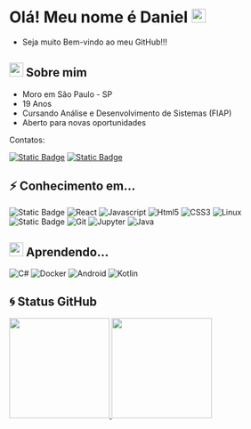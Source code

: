 #  Olá! Meu nome é Daniel <img src="https://media.giphy.com/media/hvRJCLFzcasrR4ia7z/giphy.gif" width="25px">
- Seja muito Bem-vindo ao meu GitHub!!!

## <img src="https://media3.giphy.com/media/v1.Y2lkPTc5MGI3NjExOXBxbDZybm9uc2sxY2s4NTB1amZtMXl6bzgwa3llejkzZmtsbXE3NCZlcD12MV9pbnRlcm5hbF9naWZfYnlfaWQmY3Q9cw/dWS0YNs10XAoAbhHS0/giphy.gif" width="25px"> Sobre mim 
- Moro em São Paulo - SP
- 19 Anos
- Cursando Análise e Desenvolvimento de Sistemas (FIAP)
- Aberto para novas oportunidades

Contatos:

[![Static Badge](https://img.shields.io/badge/LinkedIn-black?style=flat-square&logo=linkedin&logoColor=%232E65E6&Fwww.linkedin.com%2Fin%2Fdaniel-a-427b57262%2F)](https://www.linkedin.com/in/daniel-a-427b57262/)
[![Static Badge](https://img.shields.io/badge/Gmail-black?style=flat-square&logo=gmail&link=mailto%3Adanielfari.araujo%40gmail.com)](mailto:danielfari.araujo@gmail.com)

## ⚡ Conhecimento em...
![Static Badge](https://img.shields.io/badge/python-gray?style=for-the-badge&logo=python&color=%23E0A93D)
![React](https://img.shields.io/badge/-React-black?style=for-the-badge&logo=react)
![Javascript](https://img.shields.io/badge/javascript-gray?style=for-the-badge&logo=javascript)
![Html5](https://img.shields.io/badge/html5-gray?style=for-the-badge&logo=html5&logoColor=white&color=%23E04232)
![CSS3](https://img.shields.io/badge/-CSS3-1572B6?style=for-the-badge&logo=css3)
![Linux](https://img.shields.io/badge/linux-black?style=for-the-badge&logo=linux&logoColor=yellow)
![Static Badge](https://img.shields.io/badge/nodejs-gray?style=for-the-badge&logo=node.js)
![Git](https://img.shields.io/badge/git-black?style=for-the-badge&logo=git)
![Jupyter](https://img.shields.io/badge/jupyter-gray?style=for-the-badge&logo=jupyter)
![Java](https://img.shields.io/badge/java-gray?style=for-the-badge&logo=oracle&logoColor=orange&color=%23638CF2)


## <img src="https://media2.giphy.com/media/v1.Y2lkPTc5MGI3NjExYjQ1czNudWpqOXNxYWN4OHNra3h4a3l4OW13ZnY5ZjY3djIzNXllaSZlcD12MV9pbnRlcm5hbF9naWZfYnlfaWQmY3Q9cw/13WeW46JrwPNVC/giphy.gif" width="25px"> Aprendendo...
![C#](https://img.shields.io/badge/c%23-gray?style=for-the-badge&logo=c%23&logoColor=%239763F2&color=%23160A1F)
![Docker](https://img.shields.io/badge/docker-gray?style=for-the-badge&logo=docker&color=%23262626)
![Android](https://img.shields.io/badge/android-gray?style=for-the-badge&logo=android&color=black)
![Kotlin](https://img.shields.io/badge/kotlin-gray?style=for-the-badge&logo=kotlin&color=white)



## 🌀 Status GitHub
<div>
<a href="https://github.com/DanielAraujoFaria">
<img loading="lazy" height="180em" src="https://github-readme-stats.vercel.app/api/top-langs/?username=DanielAraujoFaria&layout=compact&langs_count=7&theme=dracula"/>
<img loading="lazy" height="180em" src="https://github-readme-stats.vercel.app/api?username=DanielAraujoFaria&show_icons=true&theme=dracula&include_all_commits=true&count_private=true"/>
</div>
